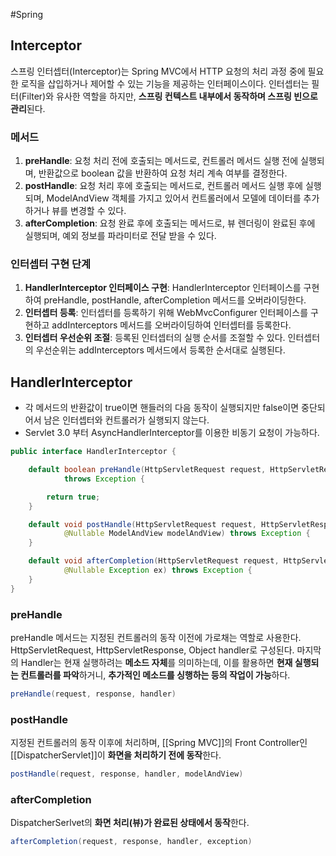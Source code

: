 #Spring 

## Interceptor
스프링 인터셉터(Interceptor)는 Spring MVC에서 HTTP 요청의 처리 과정 중에 필요한 로직을 삽입하거나 제어할 수 있는 기능을 제공하는 인터페이스이다. 인터셉터는 필터(Filter)와 유사한 역할을 하지만, **스프링 컨텍스트 내부에서 동작하며 스프링 빈으로 관리**된다.

### 메서드
1. **preHandle**: 요청 처리 전에 호출되는 메서드로, 컨트롤러 메서드 실행 전에 실행되며, 반환값으로 boolean 값을 반환하여 요청 처리 계속 여부를 결정한다.
2. **postHandle**: 요청 처리 후에 호출되는 메서드로, 컨트롤러 메서드 실행 후에 실행되며, ModelAndView 객체를 가지고 있어서 컨트롤러에서 모델에 데이터를 추가하거나 뷰를 변경할 수 있다.
3. **afterCompletion**: 요청 완료 후에 호출되는 메서드로, 뷰 렌더링이 완료된 후에 실행되며, 예외 정보를 파라미터로 전달 받을 수 있다.

### 인터셉터 구현 단계
1. **HandlerInterceptor 인터페이스 구현**: HandlerInterceptor 인터페이스를 구현하여 preHandle, postHandle, afterCompletion 메서드를 오버라이딩한다.
2. **인터셉터 등록**: 인터셉터를 등록하기 위해 WebMvcConfigurer 인터페이스를 구현하고 addInterceptors 메서드를 오버라이딩하여 인터셉터를 등록한다.
3. **인터셉터 우선순위 조절**: 등록된 인터셉터의 실행 순서를 조절할 수 있다. 인터셉터의 우선순위는 addInterceptors 메서드에서 등록한 순서대로 실행된다.

## HandlerInterceptor
+ 각 메서드의 반환값이 true이면  핸들러의 다음 동작이 실행되지만
false이면 중단되어서 남은 인터셉터와 컨트롤러가 실행되지 않는다.
+ Servlet 3.0 부터 AsyncHandlerInterceptor를 이용한 비동기 요청이 가능하다.

```java
public interface HandlerInterceptor {

    default boolean preHandle(HttpServletRequest request, HttpServletResponse response, Object handler)
            throws Exception {

        return true;
    }

    default void postHandle(HttpServletRequest request, HttpServletResponse response, Object handler,
            @Nullable ModelAndView modelAndView) throws Exception {
    }

    default void afterCompletion(HttpServletRequest request, HttpServletResponse response, Object handler,
            @Nullable Exception ex) throws Exception {
    }
}
```

### preHandle
preHandle 메서드는 지정된 컨트롤러의 동작 이전에 가로채는 역할로 사용한다. HttpServletRequest, HttpServletResponse, Object handler로 구성된다. 마지막의 Handler는 현재 실행하려는 **메소드 자체**를 의미하는데, 이를 활용하면 **현재 실행되는 컨트롤러를 파악**하거니, **추가적인 메소드를 싱행하는 등의 작업이 가능**하다.

```java
preHandle(request, response, handler)
```

### postHandle
지정된 컨트롤러의 동작 이후에 처리하며, [[Spring MVC]]의 Front Controller인 [[DispatcherServlet]]이 **화면을 처리하기 전에 동작**한다.

```java
postHandle(request, response, handler, modelAndView)
```

### afterCompletion
DispatcherSerlvet의 **화면 처리(뷰)가 완료된 상태에서 동작**한다.
```java
afterCompletion(request, response, handler, exception)
```